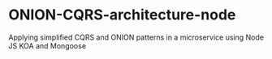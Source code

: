 # ONION-CQRS-architecture-node
Applying simplified CQRS and ONION patterns in a microservice using Node JS KOA and Mongoose

